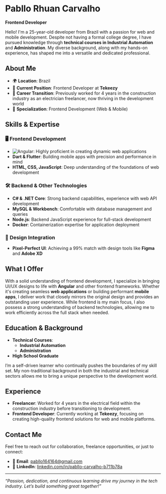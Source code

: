 # Pabllo Rhuan Carvalho

**Frontend Developer**

Hello! I'm a 25-year-old developer from Brazil with a passion for web and mobile development. Despite not having a formal college degree, I have pursued knowledge through **technical courses in Industrial Automation** and **Administration**. My diverse background, along with my hands-on experience, has shaped me into a versatile and dedicated professional.

## About Me

- 🌍 **Location**: Brazil
- 💼 **Current Position**: Frontend Developer at **Tekeezy**
- 🔄 **Career Transition**: Previously worked for 4 years in the construction industry as an electrician freelancer, now thriving in the development world
- 🎯 **Specialization**: Frontend Development (Web & Mobile)

## Skills & Expertise

### 🖥️ **Frontend Development**
- ![Angular](https://img.shields.io/badge/Angular-DD0031?style=for-the-badge&logo=angular&logoColor=white): Highly proficient in creating dynamic web applications
- **Dart & Flutter**: Building mobile apps with precision and performance in mind
- **HTML, CSS, JavaScript**: Deep understanding of the foundations of web development

### 🛠️ **Backend & Other Technologies**
- **C# & .NET Core**: Strong backend capabilities, experience with web API development
- **MySQL & Workbench**: Comfortable with database management and queries
- **Node.js**: Backend JavaScript experience for full-stack development
- **Docker**: Containerization expertise for application deployment

### 🎨 **Design Integration**
- **Pixel-Perfect UI**: Achieving a 99% match with design tools like **Figma** and **Adobe XD**

## What I Offer

With a solid understanding of frontend development, I specialize in bringing UI/UX designs to life with **Angular** and other frontend frameworks. Whether it's creating seamless **web applications** or building performant **mobile apps**, I deliver work that closely mirrors the original design and provides an outstanding user experience. While frontend is my main focus, I also possess a strong understanding of backend technologies, allowing me to work efficiently across the full stack when needed.

## Education & Background

- **Technical Courses**: 
  - **Industrial Automation**
  - **Administration**
- **High School Graduate**
  
I’m a self-driven learner who continually pushes the boundaries of my skill set. My non-traditional background in both the industrial and technical sectors allows me to bring a unique perspective to the development world.

## Experience

- **Freelancer**: Worked for 4 years in the electrical field within the construction industry before transitioning to development.
- **Frontend Developer**: Currently working at **Tekeezy**, focusing on creating high-quality frontend solutions for web and mobile platforms.

## Contact Me

Feel free to reach out for collaboration, freelance opportunities, or just to connect:

- 📧 **Email**: [pabllo164164@gmail.com](mailto:pabllo164164@gmail.com)
- 💼 **LinkedIn**: [linkedin.com/in/pabllo-carvalho-b711b78a](https://www.linkedin.com/in/pabllo-carvalho-b711b78a/)

---

*“Passion, dedication, and continuous learning drive my journey in the tech industry. Let’s build something great together!”*
